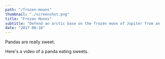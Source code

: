 ```yaml
---
path: "/frozen-moons"
thumbnail: "./screenshot.png"
title: "Frozen Moons"
subtitle: "Defend an arctic base on the frozen moon of Jupiter from an invasion of aliens that have laid dormant beneath its crust."
date: "2017-08-10"
---
```


Pandas are really sweet.

Here's a video of a panda eating sweets.
